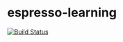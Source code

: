 # espresso-learning

[![Build Status](https://travis-ci.org/thiagojfg/espresso-learning.png?branch=master)](https://travis-ci.org/thiagojfg/espresso-learning)
